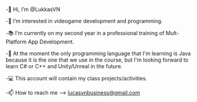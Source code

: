 -👋 Hi, I’m @LukkasVN

-👀 I’m interested in videogame development and  programming.

-📚 I’m currently on my second year in a professional training of Mult-Platform App Development.

-🌱 At the moment the only programming language that I'm learning is Java because it is the one that we use in the course, but I'm looking forward to learn C# or C++ and     Unity/Unreal in the future.

-💻 This account will contain my class projects/activities.

-📫 How to reach me --> lucasvnbusiness@gmail.com
<!---
LukasVN/LukasVN is a ✨ special ✨ repository because its `README.md` (this file) appears on your GitHub profile.
You can click the Preview link to take a look at your changes.
--->
